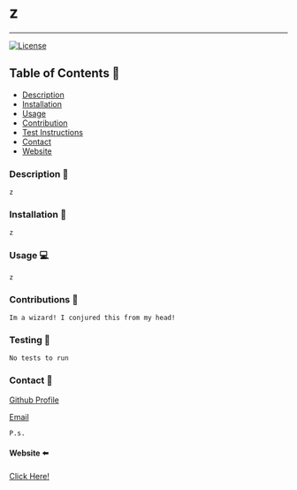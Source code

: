 
  # z
_____
  [![License](https://img.shields.io/badge/License-MIT-brightgreen.svg)](https://opensource.org/licenses/MIT)

  ## Table of Contents 🔎
  - [Description](#description)
  - [Installation](#installation)
  - [Usage](#usage)
  - [Contribution](#contributions)
  - [Test Instructions](#testing)
  - [Contact](#contact)
  - [Website](#website)

  ### Description 📖
    z

  ### Installation 💾
    z

  ### Usage 💻
    z

  ### Contributions 🔗
    Im a wizard! I conjured this from my head!

  ### Testing 🧪
    No tests to run

  ### Contact 📨
  [Github Profile](https://github.com/undefined)

  [Email](zzepold97@gmail.com)

    P.s. 
  
  #### Website ⬅️
  [Click Here!](❌)

